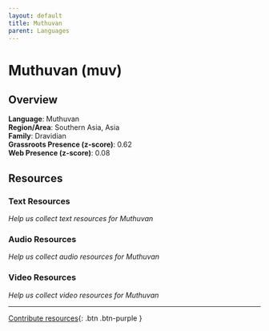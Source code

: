 ```yaml
---
layout: default
title: Muthuvan
parent: Languages
---
```


# Muthuvan (muv)

## Overview

**Language**: Muthuvan  
**Region/Area**: Southern Asia, Asia  
**Family**: Dravidian  
**Grassroots Presence (z-score)**: 0.62  
**Web Presence (z-score)**: 0.08  

## Resources

### Text Resources
*Help us collect text resources for Muthuvan*

### Audio Resources
*Help us collect audio resources for Muthuvan*

### Video Resources
*Help us collect video resources for Muthuvan*

---

[Contribute resources](https://forms.office.com/e/1SfLJx3u1r){: .btn .btn-purple }
